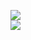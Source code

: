 [![](https://img.shields.io/badge/Made%20With-Github%20Spray-lightgrey.svg?style=for-the-badge&logo=github)](https://github.com/Annihil/github-spray#14243)  
[![](https://i.imgur.com/2DrTn0Z.gif)](https://github.com/Annihil/github-spray)